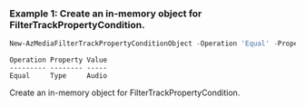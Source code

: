 ### Example 1: Create an in-memory object for FilterTrackPropertyCondition.
```powershell
New-AzMediaFilterTrackPropertyConditionObject -Operation 'Equal' -Property 'Type' -Value "Audio"
```

```output
Operation Property Value
--------- -------- -----
Equal     Type     Audio
```

Create an in-memory object for FilterTrackPropertyCondition.